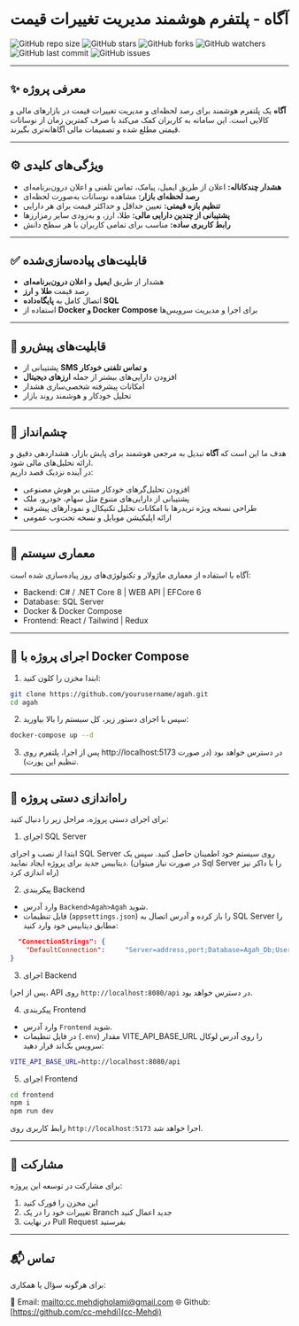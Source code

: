 # آگاه - پلتفرم هوشمند مدیریت تغییرات قیمت

![GitHub repo size](https://img.shields.io/github/repo-size/cc-mehdi/Aware-Agah)
![GitHub stars](https://img.shields.io/github/stars/cc-mehdi/Aware-Agah?style=social)
![GitHub forks](https://img.shields.io/github/forks/cc-mehdi/Aware-Agah?style=social)
![GitHub watchers](https://img.shields.io/github/watchers/cc-mehdi/Aware-Agah?style=social)
![GitHub last commit](https://img.shields.io/github/last-commit/cc-mehdi/Aware-Agah)
![GitHub issues](https://img.shields.io/github/issues/cc-mehdi/Aware-Agah)

---

## ✨ معرفی پروژه

**آگاه** یک پلتفرم هوشمند برای رصد لحظه‌ای و مدیریت تغییرات قیمت در بازارهای مالی و کالایی است. این سامانه به کاربران کمک می‌کند با صرف کمترین زمان از نوسانات قیمتی مطلع شده و تصمیمات مالی آگاهانه‌تری بگیرند.

---

## ⚙️ ویژگی‌های کلیدی

- **هشدار چندکاناله:** اعلان از طریق ایمیل، پیامک، تماس تلفنی و اعلان درون‌برنامه‌ای  
- **رصد لحظه‌ای بازار:** مشاهده نوسانات به‌صورت لحظه‌ای  
- **تنظیم بازه قیمتی:** تعیین حداقل و حداکثر قیمت برای هر دارایی  
- **پشتیبانی از چندین دارایی مالی:** طلا، ارز، و به‌زودی سایر رمزارزها  
- **رابط کاربری ساده:** مناسب برای تمامی کاربران با هر سطح دانش  

---

## ✅ قابلیت‌های پیاده‌سازی‌شده

- هشدار از طریق **ایمیل** و **اعلان درون‌برنامه‌ای**  
- رصد قیمت **طلا** و **ارز**  
- اتصال کامل به **پایگاه‌داده SQL**  
- استفاده از **Docker و Docker Compose** برای اجرا و مدیریت سرویس‌ها  

---

## 🚧 قابلیت‌های پیش‌رو

- پشتیبانی از **SMS و تماس تلفنی خودکار**  
- افزودن دارایی‌های بیشتر از جمله **ارزهای دیجیتال**  
- امکانات پیشرفته شخصی‌سازی هشدار  
- تحلیل خودکار و هوشمند روند بازار  

---

## 🌱 چشم‌انداز

هدف ما این است که **آگاه** تبدیل به مرجعی هوشمند برای پایش بازار، هشداردهی دقیق و ارائه تحلیل‌های مالی شود.  
در آینده نزدیک قصد داریم:

- افزودن تحلیل‌گرهای خودکار مبتنی بر هوش مصنوعی  
- پشتیبانی از دارایی‌های متنوع مثل سهام، خودرو، ملک  
- طراحی نسخه ویژه تریدرها با امکانات تحلیل تکنیکال و نمودارهای پیشرفته  
- ارائه اپلیکیشن موبایل و نسخه تحت‌وب عمومی  

---

## 🧩 معماری سیستم

آگاه با استفاده از معماری ماژولار و تکنولوژی‌های روز پیاده‌سازی شده است:

- Backend: C# / .NET Core 8 | WEB API | EFCore 6
- Database: SQL Server
- Docker & Docker Compose
- Frontend: React / Tailwind | Redux

---


## 🐳 اجرای پروژه با Docker Compose

1. ابتدا مخزن را کلون کنید:
```bash
git clone https://github.com/yourusername/agah.git
cd agah
```

2. سپس با اجرای دستور زیر، کل سیستم را بالا بیاورید:
```bash
docker-compose up --d
```

3. پس از اجرا، پلتفرم روی http://localhost:5173 در دسترس خواهد بود (در صورت تنظیم این پورت).

---

## 🧪 راه‌اندازی دستی پروژه
برای اجرای دستی پروژه، مراحل زیر را دنبال کنید:

1. اجرای SQL Server
   
ابتدا از نصب و اجرای SQL Server روی سیستم خود اطمینان حاصل کنید. سپس یک دیتابیس جدید برای پروژه ایجاد نمایید. (در صورت نیاز میتوان Sql Server را با داکر نیز راه اندازی کرد)

2. پیکربندی Backend

- وارد آدرس `Backend>Agah>Agah` شوید.
-  فایل تنظیمات (`appsettings.json`) را باز کرده و آدرس اتصال به SQL Server را مطابق دیتابیس خود وارد کنید:
```json
  "ConnectionStrings": {
    "DefaultConnection":     "Server=address,port;Database=Agah_Db;UserId=sa;Password=password;MultipleActiveResultSets=True;TrustServerCertificate=True"
}
```

3. اجرای Backend

پس از اجرا، API روی ```http://localhost:8080/api``` در دسترس خواهد بود.

4. پیکربندی Frontend

- وارد آدرس `Frontend` شوید.
- در فایل تنظیمات (`.env`) مقدار VITE_API_BASE_URL را روی آدرس لوکال سرویس بک‌اند قرار دهید:
```bash
VITE_API_BASE_URL=http://localhost:8080/api
```

5. اجرای Frontend
```bash
cd frontend
npm i
npm run dev
```

رابط کاربری روی ```http://localhost:5173``` اجرا خواهد شد.

---
## 🤝 مشارکت

برای مشارکت در توسعه این پروژه:

1. این مخزن را فورک کنید
2. تغییرات خود را در یک Branch جدید اعمال کنید
3. در نهایت Pull Request بفرستید

---

## 📬 تماس

برای هرگونه سؤال یا همکاری:

📧 Email: [mailto:cc.mehdigholami@gmail.com](cc.mehdigholami@gmail.com)
🌐 Github: [https://github.com/cc-mehdi](cc-Mehdi)
